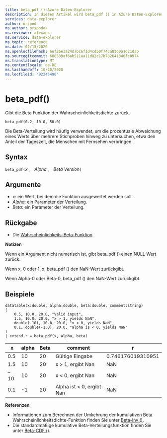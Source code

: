 ```yaml
---
title: beta_pdf ()-Azure Daten-Explorer
description: In diesem Artikel wird beta_pdf () in Azure Daten-Explorer beschrieben.
services: data-explorer
author: orspod
ms.author: orspodek
ms.reviewer: alexans
ms.service: data-explorer
ms.topic: reference
ms.date: 02/13/2020
ms.openlocfilehash: 6ef26e3a24d7bc6f1d4cd50f74ca83d0a1d21dab
ms.sourcegitcommit: 608539af6ab511aa11d82c17b782641340fc8974
ms.translationtype: MT
ms.contentlocale: de-DE
ms.lasthandoff: 10/20/2020
ms.locfileid: "92245490"
---
```

# <a name="beta_pdf"></a>beta_pdf()

Gibt die Beta Funktion der Wahrscheinlichkeitsdichte zurück.

```kusto
beta_pdf(0.2, 10.0, 50.0)
```

Die Beta-Verteilung wird häufig verwendet, um die prozentuale Abweichung eines Werts über mehrere Stichproben hinweg zu untersuchen, etwa den Anteil der Tageszeit, die Menschen mit Fernsehen verbringen.

## <a name="syntax"></a>Syntax

`beta_pdf(`*x* `, ` *Alpha* `, ` *Beta Version*`)`

## <a name="arguments"></a>Argumente

* *x*: ein Wert, bei dem die Funktion ausgewertet werden soll.
* *Alpha*: ein Parameter der Verteilung.
* *Beta*: ein Parameter der Verteilung.

## <a name="returns"></a>Rückgabe

* Die [Wahrscheinlichkeits-Beta-Funktion](https://en.wikipedia.org/wiki/Beta_distribution#Probability_density_function).

**Notizen**

Wenn ein Argument nicht numerisch ist, gibt beta_pdf () einen NULL-Wert zurück.

Wenn x, 0 oder 1. x, beta_pdf () den NaN-Wert zurückgibt.

Wenn Alpha-0 oder Beta-0, beta_pdf () den NaN-Wert zurückgibt.

## <a name="examples"></a>Beispiele

<!-- csl: https://help.kusto.windows.net/Samples -->
```kusto
datatable(x:double, alpha:double, beta:double, comment:string)
[
    0.5, 10.0, 20.0, "Valid input",
    1.5, 10.0, 20.0, "x > 1, yields NaN",
    double(-10), 10.0, 20.0, "x < 0, yields NaN",
    0.1, double(-1.0), 20.0, "alpha is < 0, yields NaN"
]
| extend r = beta_pdf(x, alpha, beta)
```

|x|alpha|Beta|comment|r|
|---|---|---|---|---|
|0.5|10|20|Gültige Eingabe|0.746176019310951|
|1.5|10|20|x > 1, ergibt Nan|NaN|
|–10|10|20|x < 0, ergibt Nan|NaN|
|0.1|-1|20|Alpha ist < 0, ergibt Nan|NaN|

**Referenzen**

* Informationen zum Berechnen der Umkehrung der kumulativen Beta Wahrscheinlichkeitsdichte-Funktion finden Sie unter [Beta-Inv ()](./beta-invfunction.md).
* Die standardmäßige kumulative Beta-Verteilungsfunktion finden Sie unter [Beta-CDF ()](./beta-cdffunction.md).
